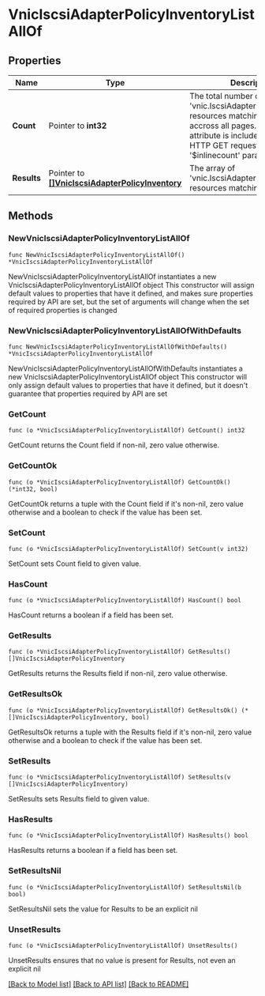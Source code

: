 # VnicIscsiAdapterPolicyInventoryListAllOf

## Properties

Name | Type | Description | Notes
------------ | ------------- | ------------- | -------------
**Count** | Pointer to **int32** | The total number of &#39;vnic.IscsiAdapterPolicyInventory&#39; resources matching the request, accross all pages. The &#39;Count&#39; attribute is included when the HTTP GET request includes the &#39;$inlinecount&#39; parameter. | [optional] 
**Results** | Pointer to [**[]VnicIscsiAdapterPolicyInventory**](VnicIscsiAdapterPolicyInventory.md) | The array of &#39;vnic.IscsiAdapterPolicyInventory&#39; resources matching the request. | [optional] 

## Methods

### NewVnicIscsiAdapterPolicyInventoryListAllOf

`func NewVnicIscsiAdapterPolicyInventoryListAllOf() *VnicIscsiAdapterPolicyInventoryListAllOf`

NewVnicIscsiAdapterPolicyInventoryListAllOf instantiates a new VnicIscsiAdapterPolicyInventoryListAllOf object
This constructor will assign default values to properties that have it defined,
and makes sure properties required by API are set, but the set of arguments
will change when the set of required properties is changed

### NewVnicIscsiAdapterPolicyInventoryListAllOfWithDefaults

`func NewVnicIscsiAdapterPolicyInventoryListAllOfWithDefaults() *VnicIscsiAdapterPolicyInventoryListAllOf`

NewVnicIscsiAdapterPolicyInventoryListAllOfWithDefaults instantiates a new VnicIscsiAdapterPolicyInventoryListAllOf object
This constructor will only assign default values to properties that have it defined,
but it doesn't guarantee that properties required by API are set

### GetCount

`func (o *VnicIscsiAdapterPolicyInventoryListAllOf) GetCount() int32`

GetCount returns the Count field if non-nil, zero value otherwise.

### GetCountOk

`func (o *VnicIscsiAdapterPolicyInventoryListAllOf) GetCountOk() (*int32, bool)`

GetCountOk returns a tuple with the Count field if it's non-nil, zero value otherwise
and a boolean to check if the value has been set.

### SetCount

`func (o *VnicIscsiAdapterPolicyInventoryListAllOf) SetCount(v int32)`

SetCount sets Count field to given value.

### HasCount

`func (o *VnicIscsiAdapterPolicyInventoryListAllOf) HasCount() bool`

HasCount returns a boolean if a field has been set.

### GetResults

`func (o *VnicIscsiAdapterPolicyInventoryListAllOf) GetResults() []VnicIscsiAdapterPolicyInventory`

GetResults returns the Results field if non-nil, zero value otherwise.

### GetResultsOk

`func (o *VnicIscsiAdapterPolicyInventoryListAllOf) GetResultsOk() (*[]VnicIscsiAdapterPolicyInventory, bool)`

GetResultsOk returns a tuple with the Results field if it's non-nil, zero value otherwise
and a boolean to check if the value has been set.

### SetResults

`func (o *VnicIscsiAdapterPolicyInventoryListAllOf) SetResults(v []VnicIscsiAdapterPolicyInventory)`

SetResults sets Results field to given value.

### HasResults

`func (o *VnicIscsiAdapterPolicyInventoryListAllOf) HasResults() bool`

HasResults returns a boolean if a field has been set.

### SetResultsNil

`func (o *VnicIscsiAdapterPolicyInventoryListAllOf) SetResultsNil(b bool)`

 SetResultsNil sets the value for Results to be an explicit nil

### UnsetResults
`func (o *VnicIscsiAdapterPolicyInventoryListAllOf) UnsetResults()`

UnsetResults ensures that no value is present for Results, not even an explicit nil

[[Back to Model list]](../README.md#documentation-for-models) [[Back to API list]](../README.md#documentation-for-api-endpoints) [[Back to README]](../README.md)


